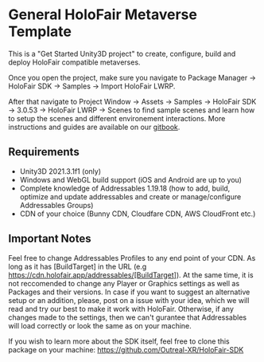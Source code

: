 # General HoloFair Metaverse Template
This is a "Get Started Unity3D project" to create, configure, build and deploy HoloFair compatible metaverses.

Once you open the project, make sure you navigate to Package Manager -> HoloFair SDK -> Samples -> Import HoloFair LWRP.

After that navigate to Project Window -> Assets -> Samples -> HoloFair SDK -> 3.0.53 -> HoloFair LWRP -> Scenes to find sample scenes and learn how to setup the scenes and different environement interactions. More instructions and guides are available on our [gitbook](https://docs.holofair.app).

## Requirements
- Unity3D 2021.3.1f1 (only)
- Windows and WebGL build support (iOS and Android are up to you)
- Complete knowledge of Addressables 1.19.18 (how to add, build, optimize and update addressables and create or manage/configure Addressables Groups)
- CDN of your choice (Bunny CDN, Cloudfare CDN, AWS CloudFront etc.)

## Important Notes
Feel free to change Addressables Profiles to any end point of your CDN. As long as it has [BuildTarget] in the URL (e.g https://cdn.holofair.app/addressables/[BuildTarget]).
At the same time, it is not reccomended to change any Player or Graphics settings as well as Packages and their versions. In case if you want to suggest an alternative setup or an addition, please, post on a issue with your idea, which we will read and try our best to make it work with HoloFair. Otherwise, if any changes made to the settings, then we can't gurantee that Addressables will load correctly or look the same as on your machine.

If you wish to learn more about the SDK itself, feel free to clone this package on your machine: https://github.com/Outreal-XR/HoloFair-SDK
